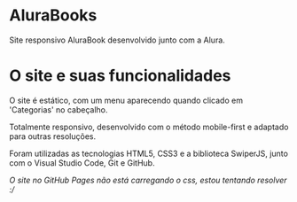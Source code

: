 # AluraBooks
Site responsivo AluraBook desenvolvido junto com a Alura. 

<h1>O site e suas funcionalidades</h1>
<p>O site é estático, com um menu aparecendo quando clicado em 'Categorias' no cabeçalho. </p>
<p>Totalmente responsivo, desenvolvido com o método mobile-first e adaptado para outras resoluções.</p>
<p>Foram utilizadas as tecnologias HTML5, CSS3 e a biblioteca SwiperJS, junto com o Visual Studio Code, Git e GitHub.</p>

<i>O site no GitHub Pages não está carregando o css, estou tentando resolver :/</i>

